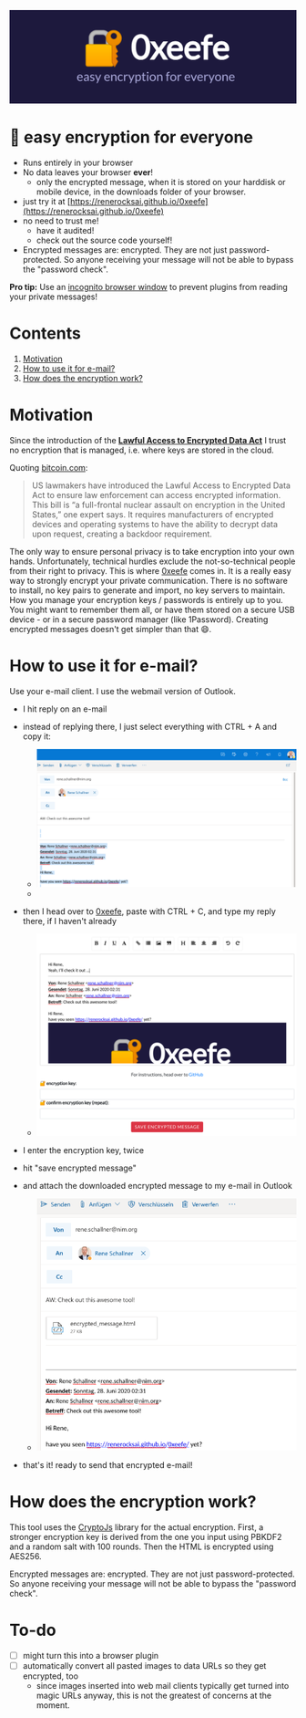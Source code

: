 ![0xeefe.png](0xeefe.png)

# 🔐 easy encryption for everyone

- Runs entirely in your browser
- No data leaves your browser **ever**!
    - only the encrypted message, when it is stored on your harddisk or mobile device, in the downloads folder of your browser.
- just try it at [https://renerocksai.github.io/0xeefe](https://renerocksai.github.io/0xeefe)
- no need to trust me!
    - have it audited!
    - check out the source code yourself!
- Encrypted messages are: encrypted. They are not just password-protected. So anyone receiving your message will not be able to bypass the "password check".

**Pro tip:** Use an [incognito browser window](https://support.google.com/chrome/answer/95464?co=GENIE.Platform%3DDesktop&hl=en) to prevent plugins from reading your private messages!

# Contents

1. [Motivation](#motivation)
2. [How to use it for e-mail?](#how-to-use-it-for-e-mail)
3. [How does the encryption work?](#how-does-the-encryption-work)

# Motivation
Since the introduction of the **[Lawful Access to Encrypted Data Act](https://www.judiciary.senate.gov/press/rep/releases/graham-cotton-blackburn-introduce-balanced-solution-to-bolster-national-security-end-use-of-warrant-proof-encryption-that-shields-criminal-activity#:~:text=The%20Lawful%20Access%20to%20Encrypted%20Data%20Act%20would%20bring%20an,devices%2C%20platforms%2C%20and%20systems.&text=This%20type%20of%20%E2%80%9Cwarrant%2Dproof,the%20internet%20for%20illicit%20purposes.)** I trust no encryption that is managed, i.e. where keys are stored in the cloud.

Quoting [bitcoin.com](https://news.bitcoin.com/lawful-access-to-encrypted-data-act-backdoor/):
> US lawmakers have introduced the Lawful Access to Encrypted Data Act to ensure law enforcement can access encrypted information. This bill is “a full-frontal nuclear assault on encryption in the United States,” one expert says. It requires manufacturers of encrypted devices and operating systems to have the ability to decrypt data upon request, creating a backdoor requirement.

The only way to ensure personal privacy is to take encryption into your own hands. Unfortunately, technical hurdles exclude the not-so-technical people from their right to privacy. This is where [0xeefe](https://renerocksai.github.io/0xeefe/) comes in. It is a really easy way to strongly encrypt your private communication. There is no software to install, no key pairs to generate and import, no key servers to maintain. How you manage your encryption keys / passwords is entirely up to you. You might want to remember them all, or have them stored on a secure USB device - or in a secure password manager (like 1Password). Creating encrypted messages doesn't get simpler than that :smile:.

# How to use it for e-mail?
Use your e-mail client. I use the webmail version of Outlook.

- I hit reply on an e-mail
- instead of replying there, I just select everything with CTRL + A and copy it:
  - ![](docs/ctrl_a.png)  
  -   

- then I head over to [0xeefe](https://renerocksai.github.io/0xeefe/), paste with CTRL + C, and type my reply there, if I haven't already
  - ![](docs/demo_edit.png)
- I enter the encryption key, twice
- hit "save encrypted message"
- and attach the downloaded encrypted message to my e-mail in Outlook
  - ![](docs/the_reply.png)
- that's it! ready to send that encrypted e-mail!

# How does the encryption work?
This tool uses the [CryptoJs](https://code.google.com/p/crypto-js/) library for the actual encryption. First, a stronger encryption key is derived from the one you input using PBKDF2 and a random salt with 100 rounds. Then the HTML is encrypted using AES256.

Encrypted messages are: encrypted. They are not just password-protected. So anyone receiving your message will not be able to bypass the "password check".

# To-do
- [ ] might turn this into a browser plugin
- [ ] automatically convert all pasted images to data URLs so they get encrypted, too
    - since images inserted into web mail clients typically get turned into magic URLs anyway, this is not the greatest of concerns at the moment.
